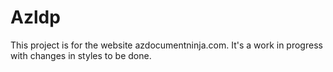 # Azldp

This project is for the website azdocumentninja.com. 
It's a work in progress with changes in styles to be done. 
